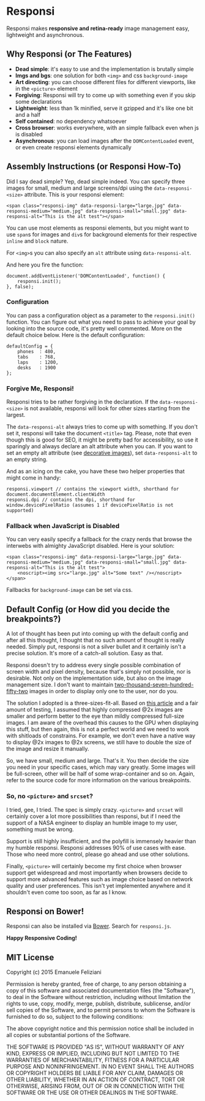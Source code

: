 # Responsi

Responsi makes **responsive and retina-ready** image management easy, lightweight and asynchronous.

## Why Responsi (or The Features)

- **Dead simple**: it's easy to use and the implementation is brutally simple
- **Imgs and bgs**: one solution for both `<img>` and css `background-image`
- **Art directing**: you can choose different files for different viewports, like in the `<picture>` element
- **Forgiving**: Responsi will try to come up with something even if you skip some declarations
- **Lightweight**: less than 1k minified, serve it gzipped and it's like one bit and a half
- **Self contained**: no dependency whatsoever
- **Cross browser**: works everywhere, with an simple fallback even when js is disabled
- **Asynchronous**: you can load images after the `DOMContentLoaded` event, or even create responsi elements dynamically

## Assembly Instructions (or Responsi How-To)

Did I say dead simple? Yep, dead simple indeed. You can specify three images for small, medium and large screens/dpi using the `data-responsi-<size>` attribute. This is your responsi element:

    <span class="responsi-img" data-responsi-large="large.jpg" data-responsi-medium="medium.jpg" data-responsi-small="small.jpg" data-responsi-alt="This is the alt test"></span>

You can use most elements as responsi elements, but you might want to use `span`s for images and `div`s for background elements for their respective `inline` and `block` nature.

For `<img>`s you can also specify an `alt` attribute using `data-responsi-alt`.

And here you fire the function: 

    document.addEventListener('DOMContentLoaded', function() {
    	responsi.init();
    }, false);

### Configuration

You can pass a configuration object as a parameter to the `responsi.init()` function. You can figure out what you need to pass to achieve your goal by looking into the source code, it's pretty well commented. More on the default choice below. Here is the default configuration:

    defaultConfig = {
    	phones	: 480,
    	tabs	: 768,
    	laps	: 1200,
    	desks	: 1900
    };

### Forgive Me, Responsi!

Responsi tries to be rather forgiving in the declaration. If the `data-responsi-<size>` is not available, responsi will look for other sizes starting from the largest.

The `data-responsi-alt` always tries to come up with something. If you don't set it, responsi will take the document `<title>` tag. Please, note that even though this is good for SEO, it might be pretty bad for accessibility, so use it sparingly and always declare an alt attribute when you can. If you want to set an empty alt attribute (see [decorative images](http://en.wikipedia.org/wiki/Alt_attribute#Decorative_images "Decorative images and alt attributes on Wikipedia")), set `data-responsi-alt` to an empty string.

And as an icing on the cake, you have these two helper properties that might come in handy:

    responsi.viewport // contains the viewport width, shorthand for document.documentElement.clientWidth
    responsi.dpi // contains the dpi, shorthand for window.devicePixelRatio (assumes 1 if devicePixelRatio is not supported)

### Fallback when JavaScript is Disabled

You can very easily specify a fallback for the crazy nerds that browse the interwebs with almighty JavaScript disabled. Here is your solution:

    <span class="responsi-img" data-responsi-large="large.jpg" data-responsi-medium="medium.jpg" data-responsi-small="small.jpg" data-responsi-alt="This is the alt test">
    	<noscript><img src="large.jpg" alt="Some text" /></noscript>
    </span>

Fallbacks for `background-image` can be set via css.

## Default Config (or How did you decide the breakpoints?)

A lot of thought has been put into coming up with the default config and after all this thought, I thought that no such amount of thought is really needed. Simply put, responsi is not a silver bullet and it certainly isn't a precise solution. It's more of a catch-all solution. Easy as that.

Responsi doesn't try to address every single possible combination of screen width and pixel density, because that's simply not possible, nor is desirable. Not only on the implementation side, but also on the image management size. I don't want to maintain [two-thousand-seven-hundred-fifty-two](http://www.oldielyrics.com/lyrics/rodriguez/heikkis_suburbia_bus_tour.html "2752 unscheduled stops") images in order to display only one to the user, nor do you.

The solution I adopted is a three-sizes-fit-all. Based on [this article](http://www.netvlies.nl/blog/design-interactie/retina-revolution "Retina revolution") and a fair amount of testing, I assumed that highly compressed @2x images are smaller and perform better to the eye than mildly compressed full-size images. I am aware of the overhead this causes to the GPU when displaying this stuff, but then again, this is not a perfect world and we need to work with shitloads of constrains. For example, we don't even have a native way to display @2x images to @2x screens, we still have to double the size of the image and resize it manually.

So, we have small, medium and large. That's it. You then decide the size you need in your specific cases, which may vary greatly. Some images will be full-screen, other will be half of some wrap-container and so on. Again, refer to the source code for more information on the various breakpoints.

### So, no `<picture>` and `srcset`?

I tried, gee, I tried. The spec is simply crazy. `<picture>` and `srcset` will certainly cover a lot more possibilities than responsi, but if I need the support of a NASA engineer to display an humble image to my user, something must be wrong.

Support is still highly insufficient, and the polyfill is immensely heavier than my humble responsi. Responsi addresses 90% of use cases with ease. Those who need more control, please go ahead and use other solutions.

Finally, `<picture>` will certainly become my first choice when browser support get widespread and most importantly when browsers decide to support more advanced features such as image choice based on network quality and user preferences. This isn't yet implemented anywhere and it shouldn't even come too soon, as far as I know.

## Responsi on Bower!

Responsi can also be installed via [Bower](http://http://bower.io "A package manager for the web"). Search for `responsi.js`.

**Happy Responsive Coding!**

## MIT License

Copyright (c) 2015 Emanuele Feliziani

Permission is hereby granted, free of charge, to any person obtaining a copy of this software and associated documentation files (the "Software"), to deal in the Software without restriction, including without limitation the rights to use, copy, modify, merge, publish, distribute, sublicense, and/or sell copies of the Software, and to permit persons to whom the Software is furnished to do so, subject to the following conditions:

The above copyright notice and this permission notice shall be included in all copies or substantial portions of the Software.

THE SOFTWARE IS PROVIDED "AS IS", WITHOUT WARRANTY OF ANY KIND, EXPRESS OR IMPLIED, INCLUDING BUT NOT LIMITED TO THE WARRANTIES OF MERCHANTABILITY, FITNESS FOR A PARTICULAR PURPOSE AND NONINFRINGEMENT. IN NO EVENT SHALL THE AUTHORS OR COPYRIGHT HOLDERS BE LIABLE FOR ANY CLAIM, DAMAGES OR OTHER LIABILITY, WHETHER IN AN ACTION OF CONTRACT, TORT OR OTHERWISE, ARISING FROM, OUT OF OR IN CONNECTION WITH THE SOFTWARE OR THE USE OR OTHER DEALINGS IN THE SOFTWARE.